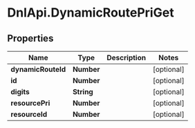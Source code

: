 # DnlApi.DynamicRoutePriGet

## Properties
Name | Type | Description | Notes
------------ | ------------- | ------------- | -------------
**dynamicRouteId** | **Number** |  | [optional] 
**id** | **Number** |  | [optional] 
**digits** | **String** |  | [optional] 
**resourcePri** | **Number** |  | [optional] 
**resourceId** | **Number** |  | [optional] 


